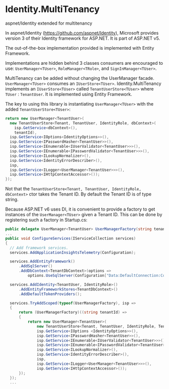 # Identity.MultiTenancy
aspnet/Identity extended for multitenancy

In aspnet/Identity (https://github.com/aspnet/Identity), Microsoft provides version 3 of their Identity framework for ASP.NET.  It is part of ASP.NET v5.

The out-of-the-box implementation provided is implemented with Entity Framework.

Implementations are hidden behind 3 classes consumers are encouraged to use:  `UserManager<TUser>`, `RoleManager<TRole>`, and `SignInManager<TUser>`.

MultiTenancy can be added without changing the UserManager facade.  `UserManager<TUser>` consumes an `IUserStore<TUser>`.  Identity.MultiTenancy implements an `IUserStore<TUser>` called `TenantUserStore<TUser>` where `TUser` : `TenantUser`.  It is implemented using Entity Framework.

The key to using this library is instantiating `UserManager<TUser>` with the added `TenantUserStore<TUser>`:
```c#
return new UserManager<TenantUser>(
  new TenantUserStore<Tenant, TenantUser, IdentityRole, dbContext>(
    isp.GetService<dbContext>(), 
    tenantId),
  isp.GetService<IOptions<IdentityOptions>>(), 
  isp.GetService<IPasswordHasher<TenantUser>>(), 
  isp.GetService<IEnumerable<IUserValidator<TenantUser>>>(), 
  isp.GetService<IEnumerable<IPasswordValidator<TenantUser>>>(), 
  isp.GetService<ILookupNormalizer>(),
  isp.GetService<IdentityErrorDescriber>(), 
  isp,
  isp.GetService<ILogger<UserManager<TenantUser>>>(),
  isp.GetService<IHttpContextAccessor>());
});
```
Not that the `TenantUserStore<Tenant, TenantUser, IdentityRole, dbContext>` ctor takes the Tenant ID.  By default the Tenant ID is of type string.

Because ASP.NET v6 uses DI, it is convenient to provide a factory to get instances of the `UserManager<TUser>` given a Tenant ID.  This can be done by registering such a factory in Startup.cs:
```c#
public delegate UserManager<TenantUser> UserManagerFactory(string tenantId);
...
public void ConfigureServices(IServiceCollection services)
{
  // Add framework services.
  services.AddApplicationInsightsTelemetry(Configuration);

  services.AddEntityFramework()
      .AddSqlServer()
      .AddDbContext<TenantDbContext>(options =>
          options.UseSqlServer(Configuration["Data:DefaultConnection:ConnectionString"]));

  services.AddIdentity<TenantUser, IdentityRole>()
      .AddEntityFrameworkStores<TenantDbContext>()
      .AddDefaultTokenProviders();

  services.TryAddScoped(typeof(UserManagerFactory), isp =>
  {
      return (UserManagerFactory)((string tenantId) =>
      {
          return new UserManager<TenantUser>(
              new TenantUserStore<Tenant, TenantUser, IdentityRole, TenantDbContext>(isp.GetService<TenantDbContext>(), tenantId),
              isp.GetService<IOptions <IdentityOptions>>(), 
              isp.GetService<IPasswordHasher<TenantUser>>(), 
              isp.GetService<IEnumerable<IUserValidator<TenantUser>>>(), 
              isp.GetService<IEnumerable<IPasswordValidator<TenantUser>>>(), 
              isp.GetService<ILookupNormalizer>(),
              isp.GetService<IdentityErrorDescriber>(), 
              isp,
              isp.GetService<ILogger<UserManager<TenantUser>>>(),
              isp.GetService<IHttpContextAccessor>());
      });
  });
  ...
```
